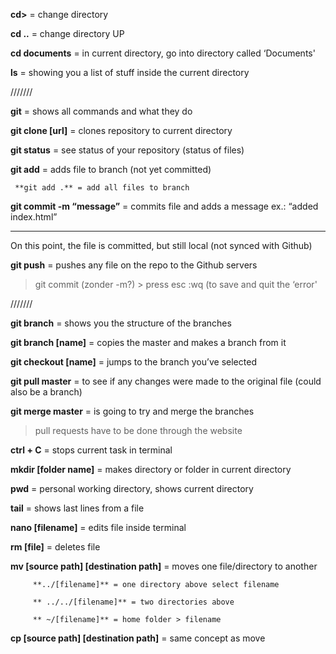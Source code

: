 **cd>** = change directory

**cd ..** = change directory UP

**cd documents** = in current directory, go into directory called ‘Documents'

**ls** = showing you a list of stuff inside the current directory

///////

**git** = shows all commands and what they do

**git clone [url]** = clones repository to current directory

**git status** =  see status of your repository (status of files)

**git add** =  adds file to branch (not yet committed)

     **git add .** = add all files to branch


**git commit -m “message”** = commits file and adds a message ex.: “added index.html” 

_______________ 

On this point, the file is committed, but still local (not synced with Github)

**git push** =  pushes any file on the repo to the Github servers 

> git commit (zonder -m?) > press esc :wq (to save and quit the ‘error'

///////

**git branch** = shows you the structure of the branches

**git branch [name]** = copies the master and makes a branch from it

**git checkout [name]** = jumps to the branch you’ve selected

**git pull master** = to see if any changes were made to the original file (could also be a branch)

**git merge master** = is going to try and merge the branches

> pull requests have to be done through the website

**ctrl + C** = stops current task in terminal

**mkdir [folder name]** = makes directory or folder in current directory

**pwd** = personal working directory, shows current directory

**tail** = shows last lines from a file

**nano [filename]** = edits file inside terminal

**rm [file]** = deletes file

**mv [source path] [destination path]** = moves one file/directory to another

         **../[filename]** = one directory above select filename

         ** ../../[filename]** = two directories above

         ** ~/[filename]** = home folder > filename

**cp [source path] [destination path]** = same concept as move 

